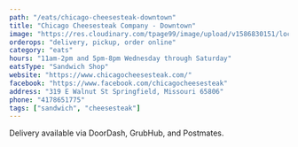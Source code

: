 ```yaml
---
path: "/eats/chicago-cheesesteak-downtown"
title: "Chicago Cheesesteak Company - Downtown"
image: "https://res.cloudinary.com/tpage99/image/upload/v1586830151/local417eats/local417eatslogo.png"
orderops: "delivery, pickup, order online"
category: "eats"
hours: "11am-2pm and 5pm-8pm Wednesday through Saturday"
eatsType: "Sandwich Shop"
website: "https://www.chicagocheesesteak.com/"
facebook: "https://www.facebook.com/chicagocheesesteak"
address: "319 E Walnut St Springfield, Missouri 65806"
phone: "4178651775"
tags: ["sandwich", "cheesesteak"]
---
```


Delivery available via DoorDash, GrubHub, and Postmates.
